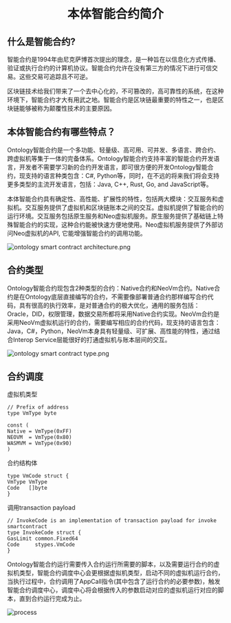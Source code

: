 <h1 align="center">本体智能合约简介</h1>

## 什么是智能合约?

智能合约是1994年由尼克萨博首次提出的理念，是一种旨在以信息化方式传播、验证或执行合约的计算机协议。智能合约允许在没有第三方的情况下进行可信交易。这些交易可追踪且不可逆。

区块链技术给我们带来了一个去中心化的，不可篡改的，高可靠性的系统，在这种环境下，智能合约才大有用武之地。智能合约是区块链最重要的特性之一，也是区块链能够被称为颠覆性技术的主要原因。

## 本体智能合约有哪些特点？

Ontology智能合约是一个多功能、轻量级、高可用、可并发、多语言、跨合约、跨虚拟机等集于一体的完备体系。Ontology智能合约支持丰富的智能合约开发语言，开发者不需要学习新的合约开发语言，即可很方便的开发Ontology智能合约，现支持的语言种类包含：C#, Python等，同时，在不远的将来我们将会支持更多类型的主流开发语言，包括：Java, C++, Rust, Go, and JavaScript等。

本体智能合约具有确定性、高性能、扩展性的特性，包括两大模块：交互服务和虚拟机。交互服务提供了虚拟机和区块链账本之间的交互。虚拟机提供了智能合约的运行环境。交互服务包括原生服务和Neo虚拟机服务。原生服务提供了基础链上特殊智能合约的实现，这种合约能被快速方便地使用。Neo虚拟机服务提供了外部访问Neo虚拟机的API, 它能增强智能合约的调用功能。

![ontology smart contract architecture.png](https://github.com/xavizhao/cache/blob/master/Screen%20Shot%202018-07-03%20at%2012.21.01%20PM.png)


## 合约类型

Ontology智能合约现包含2种类型的合约：Native合约和NeoVm合约。Native合约是在Ontology底层直接编写的合约，不需要像部署普通合约那样编写合约代码，具有很高的执行效率，是对普通合约的极大优化，通用的服务包括：Oracle，DID，权限管理，数据交易所都将采用Native合约实现。NeoVm合约是采用NeoVm虚拟机运行的合约，需要编写相应的合约代码，现支持的语言包含：Java，C#，Python，NeoVm本身具有轻量级、可扩展、高性能的特性，通过结合Interop Service层能很好的打通虚拟机与账本层间的交互。

![ontology smart contract type.png](https://github.com/xavizhao/cache/blob/master/Screen%20Shot%202018-07-03%20at%203.31.44%20PM.png)


## 合约调度

虚拟机类型

```
// Prefix of address
type VmType byte

const (
Native = VmType(0xFF)
NEOVM  = VmType(0x80)
WASMVM = VmType(0x90)
)

```

合约结构体

```
type VmCode struct {
VmType VmType
Code   []byte
}

```

调用transaction payload

```
// InvokeCode is an implementation of transaction payload for invoke smartcontract
type InvokeCode struct {
GasLimit common.Fixed64
Code     stypes.VmCode
}

```

Ontology智能合约运行需要传入合约运行所需要的脚本，以及需要运行合约的虚拟机类型，智能合约调度中心会更根据虚拟机类型，启动不同的虚拟机运行合约，当执行过程中，合约调用了AppCall指令(其中包含了运行合约的必要参数)，触发智能合约调度中心，调度中心将会根据传入的参数启动对应的虚拟机运行对应的脚本，直到合约运行完成为止。

![process](http://upload-images.jianshu.io/upload_images/150344-ac402b1c8eb3aa9a.jpeg?imageMogr2/auto-orient/strip%7CimageView2/2/w/1240)




